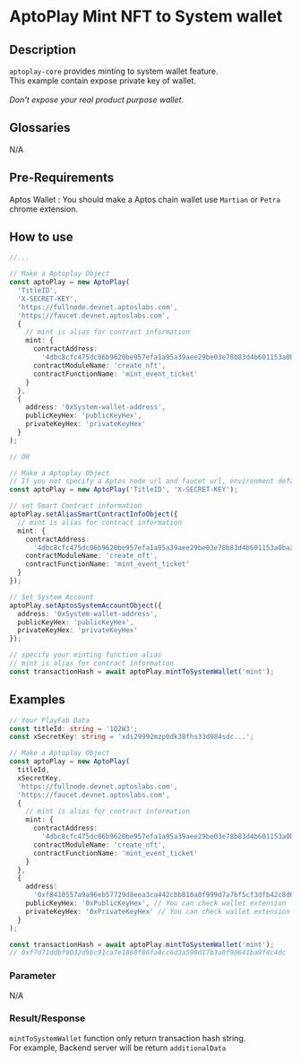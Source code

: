 # AptoPlay Mint NFT to System wallet

## Description

`aptoplay-core` provides minting to system wallet feature.  
This example contain expose private key of wallet.  
<br/>
_Don't expose your real product purpose wallet._

## Glossaries

N/A

## Pre-Requirements

Aptos Wallet : You should make a Aptos chain wallet use `Martian` or `Petra` chrome extension.

## How to use

```typescript
//...

// Make a Aptoplay Object
const aptoPlay = new AptoPlay(
  'TitleID',
  'X-SECRET-KEY',
  'https://fullnode.devnet.aptoslabs.com',
  'https://faucet.devnet.aptoslabs.com',
  {
    // mint is alias for contract information
    mint: {
      contractAddress:
        '4dbc8cfc475dc06b9620be957efa1a95a39aee29be03e78b83d4b601153a0ba2',
      contractModuleName: 'create_nft',
      contractFunctionName: 'mint_event_ticket'
    }
  },
  {
    address: '0xSystem-wallet-address',
    publicKeyHex: 'publicKeyHex',
    privateKeyHex: 'privateKeyHex'
  }
);

// OR

// Make a Aptoplay Object
// If you not specify a Aptos node url and faucet url, environment default 'Devnet'
const aptoPlay = new AptoPlay('TitleID', 'X-SECRET-KEY');

// set Smart Contract information
aptoPlay.setAliasSmartContractInfoObject({
  // mint is alias for contract information
  mint: {
    contractAddress:
      '4dbc8cfc475dc06b9620be957efa1a95a39aee29be03e78b83d4b601153a0ba2',
    contractModuleName: 'create_nft',
    contractFunctionName: 'mint_event_ticket'
  }
});

// Set System Account
aptoPlay.setAptosSystemAccountObject({
  address: '0xSystem-wallet-address',
  publicKeyHex: 'publicKeyHex',
  privateKeyHex: 'privateKeyHex'
});

// specify your minting function alias
// mint is alias for contract information
const transactionHash = await aptoPlay.mintToSystemWallet('mint');
```

## Examples

```typescript
// Your PlayFab Data
const titleId: string = '1Q2W3';
const xSecretKey: string = 'xdi29992mzp0dk38fhs33d984sdc...';

// Make a Aptoplay Object
const aptoPlay = new AptoPlay(
  titleId,
  xSecretKey,
  'https://fullnode.devnet.aptoslabs.com',
  'https://faucet.devnet.aptoslabs.com',
  {
    // mint is alias for contract information
    mint: {
      contractAddress:
        '4dbc8cfc475dc06b9620be957efa1a95a39aee29be03e78b83d4b601153a0ba2',
      contractModuleName: 'create_nft',
      contractFunctionName: 'mint_event_ticket'
    }
  },
  {
    address:
      '0xf8410557a9a96eb57729d8eea3ca442cbb810a0f999d7a7bf5cf3dfb42c8d667',
    publicKeyHex: '0xPublicKeyHex', // You can check wallet extension
    privateKeyHex: '0xPrivateKeyHex' // You can check wallet extension
  }
);

const transactionHash = await aptoPlay.mintToSystemWallet('mint');
// 0xf7d71ddbf9032d9bc91ca7e1868f86fa4cc6d3a590d17b3a0f90641ba9f4c4dc
```

### Parameter

N/A

### Result/Response

`mintToSystemWallet` function only return transaction hash string.  
For example, Backend server will be return `additionalData`

```json

```
